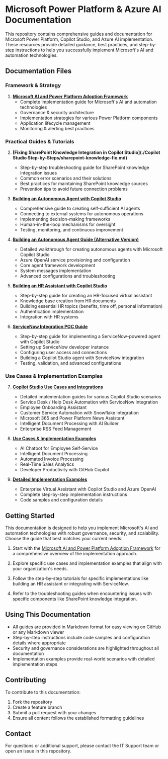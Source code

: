 # Microsoft Power Platform & Azure AI Documentation

This repository contains comprehensive guides and documentation for Microsoft Power Platform, Copilot Studio, and Azure AI implementation. These resources provide detailed guidance, best practices, and step-by-step instructions to help you successfully implement Microsoft's AI and automation technologies.

## Documentation Files

### Framework & Strategy

1. **[Microsoft AI and Power Platform Adoption Framework](./ms-ai-powerplatform-framework.md)**
   - Complete implementation guide for Microsoft's AI and automation technologies
   - Governance & security architecture
   - Implementation strategies for various Power Platform components
   - Application lifecycle management
   - Monitoring & alerting best practices

### Practical Guides & Tutorials

2. **[Fixing SharePoint Knowledge Integration in Copilot Studio](./Copilot Studio Step-by-Steps/sharepoint-knowledge-fix.md)**
   - Step-by-step troubleshooting guide for SharePoint knowledge integration issues
   - Common error scenarios and their solutions
   - Best practices for maintaining SharePoint knowledge sources
   - Prevention tips to avoid future connection problems

3. **[Building an Autonomous Agent with Copilot Studio](./autonomous-agent-copilot-studio.md)**
   - Comprehensive guide to creating self-sufficient AI agents
   - Connecting to external systems for autonomous operations
   - Implementing decision-making frameworks
   - Human-in-the-loop mechanisms for oversight
   - Testing, monitoring, and continuous improvement

4. **[Building an Autonomous Agent Guide (Alternative Version)](./autonomous-agent-guide.md)**
   - Detailed walkthrough for creating autonomous agents with Microsoft Copilot Studio
   - Azure OpenAI service provisioning and configuration
   - Core agent framework development
   - System messages implementation
   - Advanced configurations and troubleshooting

5. **[Building an HR Assistant with Copilot Studio](./hr-copilot-studio-guide.md)**
   - Step-by-step guide for creating an HR-focused virtual assistant
   - Knowledge base creation from HR documents
   - Building essential HR topics (benefits, time off, personal information)
   - Authentication implementation
   - Integration with HR systems

6. **[ServiceNow Integration POC Guide](./servicenow-copilot-poc.md)**
   - Step-by-step guide for implementing a ServiceNow-powered agent with Copilot Studio
   - Setting up ServiceNow developer instance
   - Configuring user access and connections
   - Building a Copilot Studio agent with ServiceNow integration
   - Testing, validation, and advanced configurations

### Use Cases & Implementation Examples

7. **[Copilot Studio Use Cases and Integrations](./copilot-studio-use-cases.md)**
   - Detailed implementation guides for various Copilot Studio scenarios
   - Service Desk / Help Desk Automation with ServiceNow integration
   - Employee Onboarding Assistant
   - Customer Service Automation with Snowflake integration
   - Microsoft 365 and Power Platform News Assistant
   - Intelligent Document Processing with AI Builder
   - Enterprise RSS Feed Management

8. **[Use Cases & Implementation Examples](./use-cases.md)**
   - AI Chatbot for Employee Self-Service
   - Intelligent Document Processing
   - Automated Invoice Processing
   - Real-Time Sales Analytics
   - Developer Productivity with GitHub Copilot

9. **[Detailed Implementation Examples](./use-cases-implementation.md)**
   - Enterprise Virtual Assistant with Copilot Studio and Azure OpenAI
   - Complete step-by-step implementation instructions
   - Code samples and configuration details

## Getting Started

This documentation is designed to help you implement Microsoft's AI and automation technologies with robust governance, security, and scalability. Choose the guide that best matches your current needs:

1. Start with the [Microsoft AI and Power Platform Adoption Framework](./ms-ai-powerplatform-framework.md) for a comprehensive overview of the implementation approach.

2. Explore specific use cases and implementation examples that align with your organization's needs.

3. Follow the step-by-step tutorials for specific implementations like building an HR assistant or integrating with ServiceNow.

4. Refer to the troubleshooting guides when encountering issues with specific components like SharePoint knowledge integration.

## Using This Documentation

- All guides are provided in Markdown format for easy viewing on GitHub or any Markdown viewer
- Step-by-step instructions include code samples and configuration details where appropriate
- Security and governance considerations are highlighted throughout all documentation
- Implementation examples provide real-world scenarios with detailed implementation steps

## Contributing

To contribute to this documentation:

1. Fork the repository
2. Create a feature branch
3. Submit a pull request with your changes
4. Ensure all content follows the established formatting guidelines

## Contact

For questions or additional support, please contact the IT Support team or open an issue in this repository.

